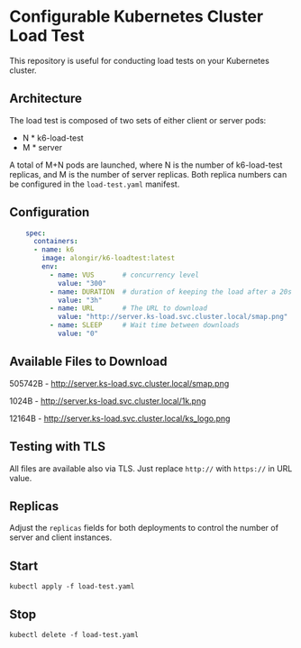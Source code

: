 # Configurable Kubernetes Cluster Load Test

This repository is useful for conducting load tests on your Kubernetes cluster.

## Architecture

The load test is composed of two sets of either client or server pods:

- N * k6-load-test
- M * server

A total of M+N pods are launched, where N is the number of k6-load-test replicas, and M is the number of server replicas. Both replica numbers can be configured in the `load-test.yaml` manifest.

## Configuration

```yaml
    spec:
      containers:
      - name: k6
        image: alongir/k6-loadtest:latest
        env:
          - name: VUS       # concurrency level
            value: "300"
          - name: DURATION  # duration of keeping the load after a 20s ramp up
            value: "3h"
          - name: URL       # The URL to download
            value: "http://server.ks-load.svc.cluster.local/smap.png"
          - name: SLEEP     # Wait time between downloads
            value: "0"
```
## Available Files to Download

505742B - http://server.ks-load.svc.cluster.local/smap.png

1024B   - http://server.ks-load.svc.cluster.local/1k.png

12164B   - http://server.ks-load.svc.cluster.local/ks_logo.png

## Testing with TLS

All files are available also via TLS.
Just replace `http://` with `https://` in URL value.

## Replicas
Adjust the `replicas` fields for both deployments to control the number of server and client instances.

## Start

```shell
kubectl apply -f load-test.yaml
```

## Stop

```shell
kubectl delete -f load-test.yaml
```
